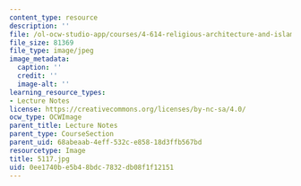 ```yaml
---
content_type: resource
description: ''
file: /ol-ocw-studio-app/courses/4-614-religious-architecture-and-islamic-cultures-fall-2002/0ee1740be5b48bdc7832db08f1f12151_5117.jpg
file_size: 81369
file_type: image/jpeg
image_metadata:
  caption: ''
  credit: ''
  image-alt: ''
learning_resource_types:
- Lecture Notes
license: https://creativecommons.org/licenses/by-nc-sa/4.0/
ocw_type: OCWImage
parent_title: Lecture Notes
parent_type: CourseSection
parent_uid: 68abeaab-4eff-532c-e858-18d3ffb567bd
resourcetype: Image
title: 5117.jpg
uid: 0ee1740b-e5b4-8bdc-7832-db08f1f12151
---
```

